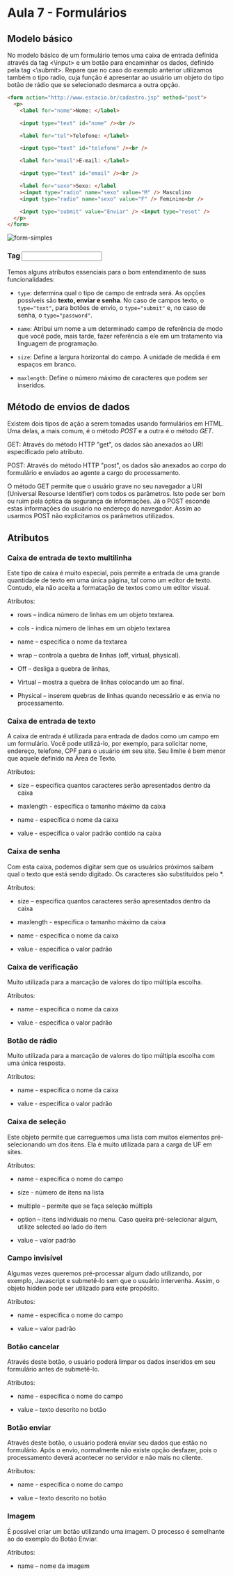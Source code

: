 # Aula 7 - Formulários

## Modelo básico

No modelo básico de um formulário temos uma caixa de entrada definida através da tag <\input> e um botão para encaminhar os dados, definido pela tag <\submit>. Repare que no caso do exemplo anterior utilizamos também o tipo radio, cuja função é apresentar ao usuário um objeto do tipo botão de rádio que se selecionado desmarca a outra opção.

```html
<form action="http://www.estacio.br/cadastro.jsp" method="post">
  <p>
    <label for="nome">Nome: </label>

    <input type="text" id="nome" /><br />

    <label for="tel">Telefone: </label>

    <input type="text" id="telefone" /><br />

    <label for="email">E-mail: </label>

    <input type="text" id="email" /><br />

    <label for="sexo">Sexo: </label
    ><input type="radio" name="sexo" value="M" /> Masculino
    <input type="radio" name="sexo" value="F" /> Feminino<br />

    <input type="submit" value="Enviar" /> <input type="reset" />
  </p>
</form>
```

![form-simples](../../media/Tecnologias_Web/form-simples.png)

### Tag <input>

Temos alguns atributos essenciais para o bom entendimento de suas funcionalidades:

  - `type`: determina qual o tipo de campo de entrada será. As opções possíveis são **texto, enviar e senha**. No caso de campos texto, o `type="text"`, para botões de envio, o `type="submit"` e, no caso de senha, o `type="password"`.

  - `name`: Atribui um nome a um determinado campo de referência de modo que você pode, mais tarde, fazer referência a ele em um tratamento via linguagem de programação.

  - `size`: Define a largura horizontal do campo. A unidade de medida é em espaços em branco.

  - `maxlength`: Define o número máximo de caracteres que podem ser inseridos.

## Método de envios de dados

Existem dois tipos de ação a serem tomadas usando formulários em HTML. Uma delas, a mais comum, é o método _POST_ e a outra é o método _GET_.

GET: Através do método HTTP "get", os dados são anexados ao URI especificado pelo atributo.

POST: Através do método HTTP "post", os dados são anexados ao corpo do formulário e enviados ao agente a cargo do processamento.

O método GET permite que o usuário grave no seu navegador a URI (Universal Resourse Identifier) com todos os parâmetros. Isto pode ser bom ou ruim pela óptica da segurança de informações. Já o POST esconde estas informações do usuário no endereço do navegador. Assim ao usarmos POST não explicitamos os parâmetros utilizados.

## Atributos

### Caixa de entrada de texto multilinha

Este tipo de caixa é muito especial, pois permite a entrada de uma grande quantidade de texto em uma única página, tal como um editor de texto. Contudo, ela não aceita a formatação de textos como um editor visual.

Atributos:

  - rows – indica número de linhas em um objeto textarea.

  - cols - indica número de linhas em um objeto textarea

  - name – especifica o nome da textarea

  - wrap – controla a quebra de linhas (off, virtual, physical).

  - Off – desliga a quebra de linhas,

  - Virtual – mostra a quebra de linhas colocando um <ENTER> ao final.

  - Physical – inserem quebras de linhas quando necessário e as envia no processamento.

### Caixa de entrada de texto

A caixa de entrada é utilizada para entrada de dados como um campo em um formulário. Você pode utilizá-lo, por exemplo, para solicitar nome, endereço, telefone, CPF para o usuário em seu site. Seu limite é bem menor que aquele definido na Área de Texto.

Atributos:

  - size – especifica quantos caracteres serão apresentados dentro da caixa

  - maxlength - especifica o tamanho máximo da caixa

  - name - especifica o nome da caixa

  - value - especifica o valor padrão contido na caixa

### Caixa de senha

Com esta caixa, podemos digitar sem que os usuários próximos saibam qual o texto que está sendo digitado. Os caracteres são substituídos pelo \*.

Atributos:

  - size – especifica quantos caracteres serão apresentados dentro da caixa

  - maxlength - especifica o tamanho máximo da caixa

  - name - especifica o nome da caixa

  - value - especifica o valor padrão

### Caixa de verificação

Muito utilizada para a marcação de valores do tipo múltipla escolha.

Atributos:

  - name - especifica o nome da caixa

  - value - especifica o valor padrão

### Botão de rádio

Muito utilizada para a marcação de valores do tipo múltipla escolha com uma única resposta.

Atributos:

  - name - especifica o nome da caixa

  - value - especifica o valor padrão

### Caixa de seleção

Este objeto permite que carreguemos uma lista com muitos elementos pré-selecionando um dos itens. Ela é muito utilizada para a carga de UF em sites.

Atributos:

  - name - especifica o nome do campo

  - size - número de itens na lista

  - multiple – permite que se faça seleção múltipla

  - option – itens individuais no menu. Caso queira pré-selecionar algum, utilize selected ao lado do item

  - value – valor padrão

### Campo invisível

Algumas vezes queremos pré-processar algum dado utilizando, por exemplo, Javascript e submetê-lo sem que o usuário intervenha. Assim, o objeto hidden pode ser utilizado para este propósito.

Atributos:

  - name - especifica o nome do campo

  - value – valor padrão

### Botão cancelar

Através deste botão, o usuário poderá limpar os dados inseridos em seu formulário antes de submetê-lo.

Atributos:

  - name - especifica o nome do campo

  - value – texto descrito no botão

### Botão enviar

Através deste botão, o usuário poderá enviar seu dados que estão no formulário. Após o envio, normalmente não existe opção desfazer, pois o processamento deverá acontecer no servidor e não mais no cliente.

Atributos:

  - name - especifica o nome do campo

  - value – texto descrito no botão

### Imagem

É possível criar um botão utilizando uma imagem. O processo é semelhante ao do exemplo do Botão Enviar.

Atributos:

  - name – nome da imagem
